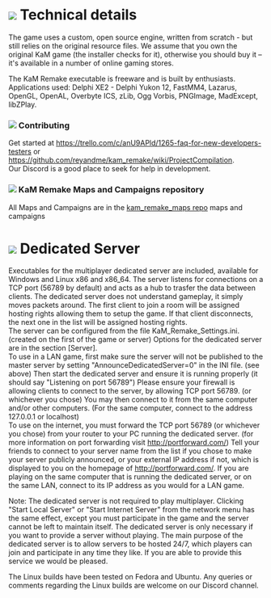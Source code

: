 # ![](Readme/GUI_0304.gif) Technical details

The game uses a custom, open source engine, written from scratch - but still relies on the original resource files. We assume that you own the original KaM game (the installer checks for it), otherwise you should buy it – it's available in a number of online gaming stores.

The KaM Remake executable is freeware and is built by enthusiasts. Applications used: Delphi XE2 - Delphi Yukon 12, FastMM4, Lazarus, OpenGL, OpenAL, Overbyte ICS, zLib, Ogg Vorbis, PNGImage, MadExcept, libZPlay.

### ![](Readme/GUI_0310.gif) Contributing

Get started at <https://trello.com/c/anU9APld/1265-faq-for-new-developers-testers> or <https://github.com/reyandme/kam_remake/wiki/ProjectCompilation>.  
Our Discord is a good place to seek for help in development.

### ![](Readme/GUI_0312.gif) KaM Remake Maps and Campaigns repository
All Maps and Campaigns are in the [kam_remake_maps repo](https://github.com/reyandme/kam_remake_maps "KaM Remake Maps and Campaigns repository") maps and campaigns

# ![](Readme/GUI_0324.gif) Dedicated Server

Executables for the multiplayer dedicated server are included, available for Windows and Linux x86 and x86_64. The server listens for connections on a TCP port (56789 by default) and acts as a hub to trasfer the data between clients. The dedicated server does not understand gameplay, it simply moves packets around. The first client to join a room will be assigned hosting rights allowing them to setup the game. If that client disconnects, the next one in the list will be assigned hosting rights.  
The server can be configured from the file KaM_Remake_Settings.ini. (created on the first of the game or server) Options for the dedicated server are in the section [Server].  
To use in a LAN game, first make sure the server will not be published to the master server by setting "AnnounceDedicatedServer=0" in the INI file. (see above) Then start the dedicated server and ensure it is running properly (it should say "Listening on port 56789") Please ensure your firewall is allowing clients to connect to the server, by allowing TCP port 56789. (or whichever you chose) You may then connect to it from the same computer and/or other computers. (For the same computer, connect to the address 127.0.0.1 or localhost)  
To use on the internet, you must forward the TCP port 56789 (or whichever you chose) from your router to your PC running the dedicated server. (for more information on port forwarding visit http://portforward.com/) Tell your friends to connect to your server name from the list if you chose to make your server publicly announced, or your external IP address if not, which is displayed to you on the homepage of http://portforward.com/. If you are playing on the same computer that is running the dedicated server, or on the same LAN, connect to its IP address as you would for a LAN game.  

Note: The dedicated server is not required to play multiplayer. Clicking "Start Local Server" or "Start Internet Server" from the network menu has the same effect, except you must participate in the game and the server cannot be left to maintain itself. The dedicated server is only necessary if you want to provide a server without playing. The main purpose of the dedicated server is to allow servers to be hosted 24/7, which players can join and participate in any time they like. If you are able to provide this service we would be pleased.  

The Linux builds have been tested on Fedora and Ubuntu. Any queries or comments regarding the Linux builds are welcome on our Discord channel.